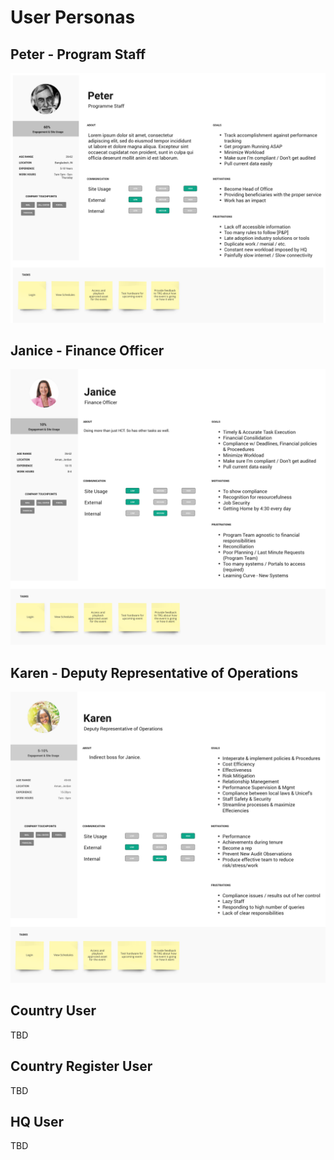 # User Personas

## Peter - Program Staff

![](../.gitbook/assets/peter.png)

## Janice - Finance Officer

![](../.gitbook/assets/janice.png)

## Karen - Deputy Representative of Operations

![](../.gitbook/assets/karen.png)

## Country User

TBD

## Country Register User

TBD

## HQ User

TBD



